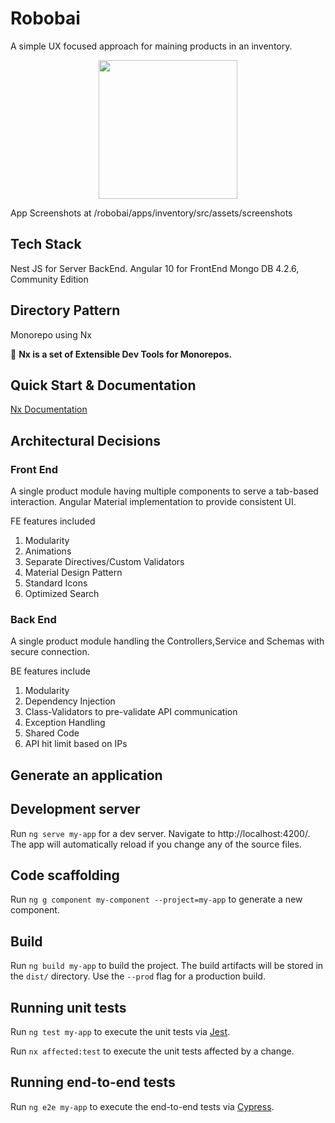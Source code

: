 # Robobai

A simple UX focused approach for maining products in an inventory.

<p align="center"><img src="https://robobai.com/wp-content/uploads/robobai-icon-1-120x119-160x158.png" width="222"></p>

App Screenshots at /robobai/apps/inventory/src/assets/screenshots

## Tech Stack
Nest JS for Server BackEnd. 
Angular 10 for FrontEnd
Mongo DB 4.2.6, Community Edition

## Directory Pattern
Monorepo using Nx

🔎 **Nx is a set of Extensible Dev Tools for Monorepos.**

## Quick Start & Documentation

[Nx Documentation](https://nx.dev/angular)

## Architectural Decisions

### Front End 
A single product module having multiple components to serve a tab-based interaction. Angular Material implementation to provide consistent UI.

FE features included
1. Modularity
2. Animations
3. Separate Directives/Custom Validators
4. Material Design Pattern
5. Standard Icons
6. Optimized Search

### Back End
A single product module handling the Controllers,Service and Schemas with secure connection.

BE features include
1. Modularity
2. Dependency Injection
3. Class-Validators to pre-validate API communication
4. Exception Handling
5. Shared Code
6. API hit limit based on IPs

## Generate an application


## Development server

Run `ng serve my-app` for a dev server. Navigate to http://localhost:4200/. The app will automatically reload if you change any of the source files.

## Code scaffolding

Run `ng g component my-component --project=my-app` to generate a new component.

## Build

Run `ng build my-app` to build the project. The build artifacts will be stored in the `dist/` directory. Use the `--prod` flag for a production build.

## Running unit tests

Run `ng test my-app` to execute the unit tests via [Jest](https://jestjs.io).

Run `nx affected:test` to execute the unit tests affected by a change.

## Running end-to-end tests

Run `ng e2e my-app` to execute the end-to-end tests via [Cypress](https://www.cypress.io).


